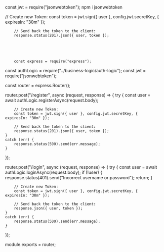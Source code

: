 const jwt = require("jsonwebtoken");
npm i jsonwebtoken

 // Create new Token: 
        const token = jwt.sign({ user }, config.jwt.secretKey, { expiresIn: "30m" });

        // Send back the token to the client: 
        response.status(201).json({ user, token });





        const express = require("express");
const authLogic = require("../business-logic/auth-logic");
const jwt = require("jsonwebtoken");

const router = express.Router();

router.post("/register", async (request, response) => {
    try {
        const user = await authLogic.registerAsync(request.body);

        // Create new Token: 
        const token = jwt.sign({ user }, config.jwt.secretKey, { expiresIn: "30m" });

        // Send back the token to the client: 
        response.status(201).json({ user, token });
    }
    catch (err) {
        response.status(500).send(err.message);
    }
});

router.post("/login", async (request, response) => {
    try {
        const user = await authLogic.loginAsync(request.body);
        if (!user) {
            response.status(401).send("Incorrect username or password");
            return;
        }

        // Create new Token: 
        const token = jwt.sign({ user }, config.jwt.secretKey, { expiresIn: "30m" });

        // Send back the token to the client: 
        response.json({ user, token });
    }
    catch (err) {
        response.status(500).send(err.message);
    }
});

module.exports = router;

